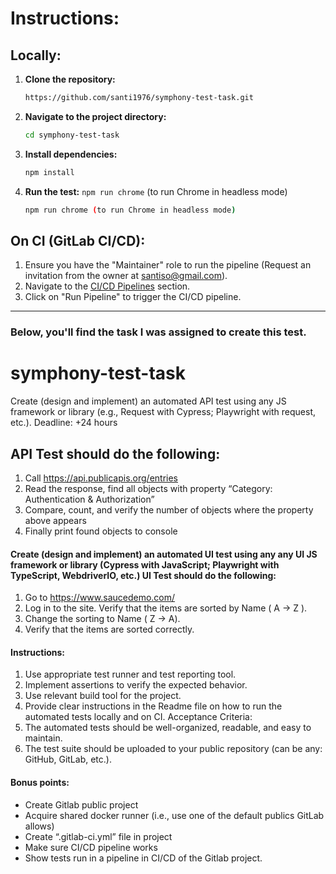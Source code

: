 # Instructions:

## Locally:
1. **Clone the repository:** 
    ```sh
    https://github.com/santi1976/symphony-test-task.git
    ```

2. **Navigate to the project directory:** 
    ```sh
    cd symphony-test-task
    ```
3. **Install dependencies:** 
    ```sh
    npm install
    ```
4. **Run the test:** `npm run chrome` (to run Chrome in headless mode)
     ```sh
    npm run chrome (to run Chrome in headless mode)
    ```

## On CI (GitLab CI/CD):
1. Ensure you have the "Maintainer" role to run the pipeline (Request an invitation from the owner at santiso@gmail.com).
2. Navigate to the [CI/CD Pipelines](https://gitlab.com/santo76/ss-test-task/-/pipelines/new) section.
3. Click on "Run Pipeline" to trigger the CI/CD pipeline.


***

### Below, you'll find the task I was assigned to create this test.

# symphony-test-task
Create (design and implement) an automated API test using any JS framework or library
(e.g., Request with Cypress; Playwright with request, etc.).
Deadline: +24 hours

##  API Test should do the following:
1) Call https://api.publicapis.org/entries
2) Read the response, find all objects with property “Category: Authentication &amp;
Authorization”
3) Compare, count, and verify the number of objects where the property above
appears
4) Finally print found objects to console

#### Create (design and implement) an automated UI test using any any UI JS framework or library (Cypress with JavaScript; Playwright with TypeScript, WebdriverIO, etc.) UI Test should do the following:
1) Go to https://www.saucedemo.com/
2) Log in to the site. Verify that the items are sorted by Name ( A -&gt; Z ).
3) Change the sorting to Name ( Z -&gt; A).
4) Verify that the items are sorted correctly.

#### Instructions:
1. Use appropriate test runner and test reporting tool.
2. Implement assertions to verify the expected behavior.
3. Use relevant build tool for the project.
4. Provide clear instructions in the Readme file on how to run the automated tests
locally and on CI.
Acceptance Criteria:
1. The automated tests should be well-organized, readable, and easy to maintain.
2. The test suite should be uploaded to your public repository (can be any: GitHub,
GitLab, etc.).

#### Bonus points:
- Create Gitlab public project
- Acquire shared docker runner (i.e., use one of the default publics GitLab allows)
- Create “.gitlab-ci.yml” file in project
- Make sure CI/CD pipeline works
- Show tests run in a pipeline in CI/CD of the Gitlab project.

